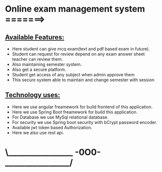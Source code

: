<h1>Online exam management system =======></h1>
<h2><u>Available Features:</u></h2>

<ul>
  <li>Here student can give mcq exam(text and pdf based exam in future).</li>
  <li>Student can request for review depend on any exam answer sheet teacher can review them.</li>
  <li>Also maintaining semester system.</li>
  <li>Also get a secure platform.</li>
  <li>Student get access of any subject when admin approve them</li>
  <li>This secure system able to maintain and change semester with session</li>
</ul>  

<h2><u>Technology uses:</u></h2>

<ul>
  <li>Here we use angular freamework for build frontend of this application.</li>
  <li>Here we use Spring Boot freamework for build this application.</li>
  <li>For Database we use MySql relational database.</li>
  <li>For security we use Spring boot security with bCrypt password encoder.</li>
  <li>Available jwt token based Authorization.</li>
  <li>Here we also use rest api.</li>
</ul> 
<h1>\________________ -0O0- ________________/</h1>
